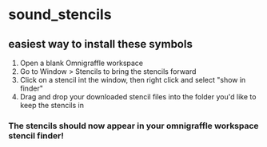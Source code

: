 # sound_stencils
 
## easiest way to install these symbols
1. Open a blank Omnigraffle workspace
2. Go to Window > Stencils to bring the stencils forward
3. Click on a stencil int the window, then right click and select "show in finder"
4. Drag and drop your downloaded stencil files into the folder you'd like to keep the stencils in

### The stencils should now appear in your omnigraffle workspace stencil finder!